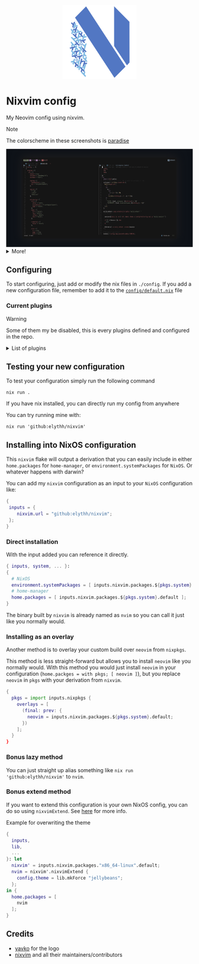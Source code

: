 <div align="center">
    <img src="assets/neovim-flake-logo-work.svg" alt="neovim-flake Logo"  width="200">
</div>

# Nixvim config

My Neovim config using nixvim.

> [!NOTE]  
> The colorscheme in these screenshots is [paradise](https://github.com/paradise-theme/paradise)

<img src="assets/1.png" alt="nvim">

<details>
    <summary>More!</summary>
    <img src="assets/4.png" alt="nvim">
    <img src="assets/2.png" alt="nvim">
    <img src="assets/3.png" alt="nvim">
</details>

## Configuring

To start configuring, just add or modify the nix files in `./config`.
If you add a new configuration file, remember to add it to the
[`config/default.nix`](../config/default.nix) file

### Current plugins

> [!WARNING]
> Some of them my be disabled, this is every plugins defined and configured in the repo.

<details>
    <summary>List of plugins</summary>

- **[colorscheme/](../config/plug/colorscheme):** Theme configuration. Current one is [paradise](https://github.com/paradise-theme/paradise)
- **[completion/](../config/plug/completion)**
  - **[codecompanion](../config/plug/completion/codecompanion.nix):** Zed AI like
  - **[copilot-cmp](../config/plug/completion/copilot-cmp.nix):** Completion support for GitHub copilot
  - **[lspkind](../config/plug/completion/lspkind.nix):** vscode-like pictograms for neovim lsp completion items
  - **[nvim-cmp](../config/plug/completion/cmp.nix):** Completion plugin for nvim + emoji support
  - **[schemastore.nvim](../config/plug/completion/schemastore.nix):** Schemastore integration
- **[git/](../config/plug/git)**
  - **[gitlinker](../config/plug/git/gitlinker.nix):** Generate shareable file permalinks
  - **[gitblame](../config/plug/git/gitblame.nix):** inline git blame
  - **[gitsigns](../config/plug/git/gitsigns.nix):** Git integration for buffers (replaced by mini.diff + gitblame)
  - **[lazygit](../config/plug/git/lazygit.nix):** The **best** git TUI, as a neovim plugin
  - **[worktree](../config/plug/git/worktree.nix):** Make using git worktrees easier
- **[lsp/](../config/plug/lsp)**
  - **[conform](../config/plug/lsp/conform.nix):** Formatter plugin
  - **[fidget](../config/plug/lsp/fidget.nix):** LSP progress notifications
  - **[hlchunk](../config/plug/lsp/hlchunk.nix):** Highlight useful things like current chunk or indent lines
  - **[lsp](../config/plug/lsp/lsp.nix):** LSP configs
  - **[lspsaga](../config/plug/lsp/lspsaga.nix):** Cool LSP features
  - **[none-ls](../config/plug/lsp/none-ls.nix):** null-ls replacement. Use nvim as LSP
  - **[trouble](../config/plug/lsp/trouble.nix):** Pretty interface for working with LSP
- **[snippet/](../config/plug/snippet)**
  - **[luasnip](../config/plug/snippet/luasnip.nix):** Snippet engine in lua
- **[statusline/](../config/plug/statusline)**
  - **[lualine](../config/plug/statusline/lualine.nix):** Status line for neovim
  - **[staline](../config/plug/statusline/staline.nix):** Some soviet guy that died a long time ago
- **[treesitter/](../config/plug/treesitter)**
  - **[treesitter-context](../config/plug/treesitter/treesitter-context.nix):** Show code context
  - **[treesitter-textobject](../config/plug/treesitter/treesitter-textobject.nix):** Allow cool text manipulation thanks to TS
  - **[treesitter](../config/plug/treesitter/treesitter.nix):** Parser generator tool to build a syntax tree of the current buffer
- **[ui/](../config/plug/ui)**
  - **[alpha](../config/plug/ui/alpha.nix):** Dashboard
  - **[btw](../config/plug/ui/btw.nix):** Writes a small message as startup screen
  - **[bufferline](../config/plug/ui/bufferline.nix):** VSCode like line for buffers -> replaced by mini.tabline
  - **[dressing](../config/plug/ui/dressing.nix):** Better vim ui interfaces
  - **[noice](../config/plug/ui/noice.nix):** Better nvim UI
  - **[nvim-notify](../config/plug/ui/nvim-notify.nix):** Notification manager
  - **[precognition](../config/plug/ui/precognition.nix):** Show inline navigation hint
  - **[telescope](../config/plug/ui/telescope.nix):** Best plugin ever ?
- **[utils/](../config/plug/utils)**
  - **[comment](../config/plug/utils/comment.nix):** Quickly toggle comments
  - **[comment-box](../config/plug/utils/comment-box.nix):** Comments utilities
  - **[flash](../config/plug/utils/flash.nix):** Navigate in file with a few keystrokes
  - **[grapple](../config/plug/utils/grapple.nix):** Quickly switch between buffers (Harpoon replacement)
  - **[hardtime](../config/plug/utils/hardtime.nix):** Learn vim motions, the hard way
  - **[harpoon](../config/plug/utils/harpoon.nix):** Quickly switch between buffers
  - **[illuminate](../config/plug/utils/illuminate.nix):** Highlight word under the cursor
  - **[markview](../config/plug/utils/markview.nix):** Yet another markdown previewer for neovim
  - **[mini](../config/plug/utils/mini.nix):** Cool neovim utilities, currently using ai, notify, surround, diff, tabline, trailspace, icons, indentscope and pairs
  - **[nvim-autopairs](../config/plug/utils/nvim-autopairs.nix):** Autopairs in nvim
  - **[nvim-colorizer](../config/plug/utils/nvim-colorizer.nix):** Preview colors in neovim
  - **[obsidian](../config/plug/utils/obsidian.nix):** Obsidian integration for nvim
  - **[oil](../config/plug/utils/oil.nix):** Navigate in your working folder with a buffer
  - **[ufo](../config/plug/utils/ufo.nix):** Folding plugin
  - **[undotree](../config/plug/utils/undotree.nix):** Undo history visualizer
  - **[whichkey](../config/plug/utils/whichkey.nix):** Popup to display keybindings

</details>

## Testing your new configuration

To test your configuration simply run the following command

```
nix run .
```

If you have nix installed, you can directly run my config from anywhere

You can try running mine with:

```shell
nix run 'github:elythh/nixvim'
```

## Installing into NixOS configuration

This `nixvim` flake will output a derivation that you can easily include
in either `home.packages` for `home-manager`, or
`environment.systemPackages` for `NixOS`. Or whatever happens with darwin?

You can add my `nixvim` configuration as an input to your `NixOS` configuration like:

```nix
{
 inputs = {
    nixvim.url = "github:elythh/nixvim";
 };
}
```

### Direct installation

With the input added you can reference it directly.

```nix
{ inputs, system, ... }:
{
  # NixOS
  environment.systemPackages = [ inputs.nixvim.packages.${pkgs.system}.default ];
  # home-manager
  home.packages = [ inputs.nixvim.packages.${pkgs.system}.default ];
}
```

The binary built by `nixvim` is already named as `nvim` so you can call it just
like you normally would.

### Installing as an overlay

Another method is to overlay your custom build over `neovim` from `nixpkgs`.

This method is less straight-forward but allows you to install `neovim` like
you normally would. With this method you would just install `neovim` in your
configuration (`home.packges = with pkgs; [ neovim ]`), but you replace
`neovim` in `pkgs` with your derivation from `nixvim`.

```nix
{
  pkgs = import inputs.nixpkgs {
    overlays = [
      (final: prev: {
        neovim = inputs.nixvim.packages.${pkgs.system}.default;
      })
    ];
  }
}
```

### Bonus lazy method

You can just straight up alias something like `nix run
'github:elythh/nixvim'` to `nvim`.

### Bonus extend method

If you want to extend this configuration is your own NixOS config, you can do so using `nixvimExtend`. See [here](https://nix-community.github.io/nixvim/modules/standalone.html) for more info.

Example for overwriting the theme

```nix
{
  inputs,
  lib,
  ...
}: let
  nixvim' = inputs.nixvim.packages."x86_64-linux".default;
  nvim = nixvim'.nixvimExtend {
    config.theme = lib.mkForce "jellybeans";
  };
in {
  home.packages = [
    nvim
  ];
}
```

## Credits

- [yavko](https://github.com/yavko) for the logo
- [nixvim](https://github.com/nix-community/nixvim) and all their maintainers/contributors

